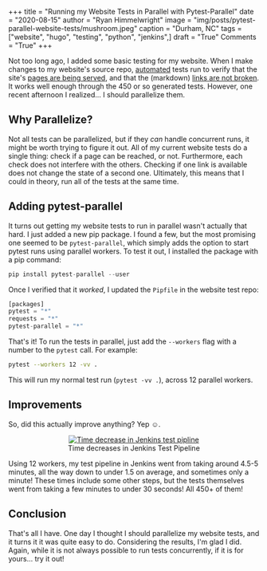 +++
title   = "Running my Website Tests in Parallel with Pytest-Parallel"
date    = "2020-08-15"
author  = "Ryan Himmelwright"
image   = "img/posts/pytest-parallel-website-tests/mushroom.jpeg"
caption = "Durham, NC"
tags    = ["website", "hugo", "testing", "python", "jenkins",]
draft   = "True"
Comments = "True"
+++

Not too long ago, I added some basic testing for my website. When I make
changes to my website's source repo, [automated](/post/creating-website-tests-ci)
tests run to verify that the site's [pages are being
served](/post/creating-website-tests-pages/), and that the (markdown) [links
are not broken](/post/creating-website-tests-links). It works well enough
through the 450 or so generated tests. However, one recent afternoon I
realized... I should parallelize them.

<!--more-->

## Why Parallelize?

Not all tests can be parallelized, but if they *can* handle concurrent runs, it
might be worth trying to figure it out.  All of my current website tests do a
single thing: check if a page can be reached, or not. Furthermore, each check
does not interfere with the others. Checking if one link is available does not
change the state of a second one. Ultimately, this means that I could in
theory, run all of the tests at the same time.


## Adding pytest-parallel

It turns out getting my website tests to run in parallel wasn't actually that
hard. I just added a new pip package. I found a few, but the most
promising one seemed to be `pytest-parallel`, which simply adds the option to
start pytest runs using parallel workers. To test it out, I installed the package
with a pip command:
```python
pip install pytest-parallel --user
```

Once I verified that it *worked*, I updated the `Pipfile` in the website test repo:
```python
[packages]
pytest = "*"
requests = "*"
pytest-parallel = "*"
```

That's it! To run the tests in parallel, just add the `--workers` flag with a
number to the `pytest` call. For example:

```bash
pytest --workers 12 -vv .
```
This will run my normal test run (`pytest -vv .`), across 12 parallel workers.


## Improvements

So, did this actually improve anything? Yep ☺.
<center>
<a href="/img/posts/pytest-parallel-website-tests/pipeline-time-decrease.png">
<img alt="Time decrease in Jenkins test pipline" src="/img/posts/pytest-parallel-website-tests/pipeline-time-decrease.png" style="max-width: 100%;"/></a>
<div class="caption">Time decreases in Jenkins Test Pipeline</div>
</center>

Using 12 workers, my test pipeline in Jenkins went from taking around 4.5-5
minutes, all the way down to under 1.5 on average, and sometimes only a minute!
These times include some other steps, but the tests themselves went from
taking a few minutes to under 30 seconds! All 450+ of them!

## Conclusion

That's all I have. One day I thought I should parallelize my website tests, and
it turns it it was quite easy to do. Considering the results, I'm glad I did.
Again, while it is not always possible to run tests concurrently, if it is for
yours... try it out!
